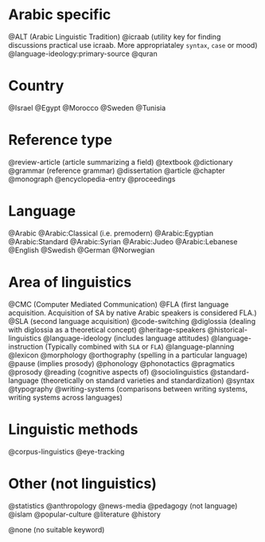 # Arabic specific
@ALT (Arabic Linguistic Tradition)
@icraab (utility key for finding discussions practical use icraab. More appropriataley `syntax`, `case` or mood)
@language-ideology:primary-source
@quran

# Country
@Israel
@Egypt
@Morocco
@Sweden
@Tunisia

# Reference type

@review-article (article summarizing a field)
@textbook
@dictionary
@grammar (reference grammar)
@dissertation
@article
@chapter
@monograph
@encyclopedia-entry
@proceedings

# Language
@Arabic
@Arabic:Classical (i.e. premodern)
@Arabic:Egyptian
@Arabic:Standard
@Arabic:Syrian
@Arabic:Judeo
@Arabic:Lebanese
@English
@Swedish
@German
@Norwegian

# Area of linguistics

@CMC (Computer Mediated Communication)
@FLA (first language acquisition. Acquisition of SA by native Arabic speakers is considered FLA.)
@SLA (second language acquisition) 
@code-switching
@diglossia (dealing with diglossia as a theoretical concept)
@heritage-speakers
@historical-linguistics
@language-ideology (includes language attitudes)
@language-instruction (Typically combined with `SLA` or `FLA`)
@language-planning
@lexicon
@morphology
@orthography (spelling in a particular language)
@pause (implies prosody)
@phonology
@phonotactics
@pragmatics
@prosody
@reading (cognitive aspects of)
@sociolinguistics
@standard-language (theoretically on standard varieties and standardization)
@syntax
@typography
@writing-systems (comparisons between writing systems, writing systems across languages)

# Linguistic methods
@corpus-linguistics
@eye-tracking

# Other (not linguistics)
@statistics
@anthropology
@news-media
@pedagogy (not language)
@islam
@popular-culture
@literature
@history

@none (no suitable keyword)
